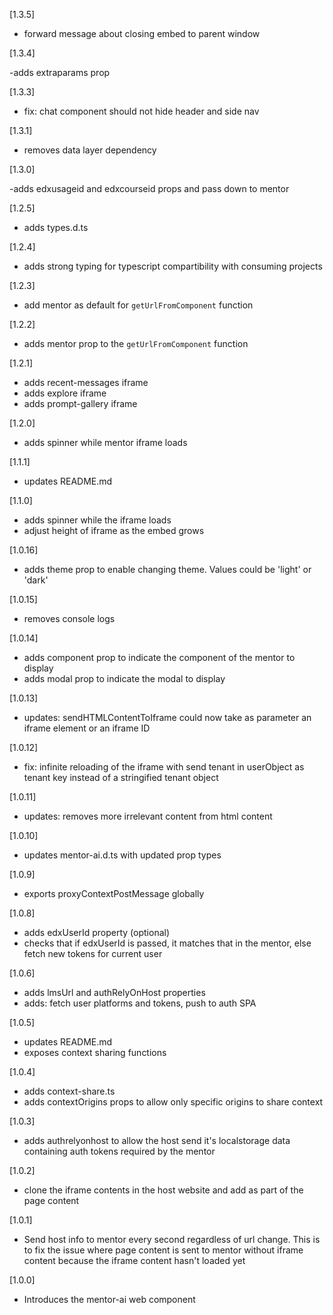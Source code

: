 [1.3.5]

- forward message about closing embed to parent window

[1.3.4]

-adds extraparams prop

[1.3.3]

- fix: chat component should not hide header and side nav

[1.3.1]

- removes data layer dependency

[1.3.0]

-adds edxusageid and edxcourseid props and pass down to mentor

[1.2.5]

- adds types.d.ts

[1.2.4]

- adds strong typing for typescript compartibility with consuming projects

[1.2.3]

- add mentor as default for `getUrlFromComponent` function

[1.2.2]

- adds mentor prop to the `getUrlFromComponent` function

[1.2.1]

- adds recent-messages iframe
- adds explore iframe
- adds prompt-gallery iframe

[1.2.0]

- adds spinner while mentor iframe loads

[1.1.1]

- updates README.md

[1.1.0]

- adds spinner while the iframe loads
- adjust height of iframe as the embed grows

[1.0.16]

- adds theme prop to enable changing theme. Values could be 'light' or 'dark'

[1.0.15]

- removes console logs

[1.0.14]

- adds component prop to indicate the component of the mentor to display
- adds modal prop to indicate the modal to display

[1.0.13]

- updates: sendHTMLContentToIframe could now take as parameter an iframe element or an iframe ID

[1.0.12]

- fix: infinite reloading of the iframe with send tenant in userObject as tenant key instead of a stringified tenant object

[1.0.11]

- updates: removes more irrelevant content from html content

[1.0.10]

- updates mentor-ai.d.ts with updated prop types

[1.0.9]

- exports proxyContextPostMessage globally

[1.0.8]

- adds edxUserId property (optional)
- checks that if edxUserId is passed, it matches that in the mentor, else fetch new tokens for current user

[1.0.6]

- adds lmsUrl and authRelyOnHost properties
- adds: fetch user platforms and tokens, push to auth SPA

[1.0.5]

- updates README.md
- exposes context sharing functions

[1.0.4]

- adds context-share.ts
- adds contextOrigins props to allow only specific origins to share context

[1.0.3]

- adds authrelyonhost to allow the host send it's localstorage data containing auth tokens required by the mentor

[1.0.2]

- clone the iframe contents in the host website and add as part of the page content

[1.0.1]

- Send host info to mentor every second regardless of url change. This is to fix the issue where page content is sent to mentor without iframe content because the iframe content hasn't loaded yet

[1.0.0]

- Introduces the mentor-ai web component
